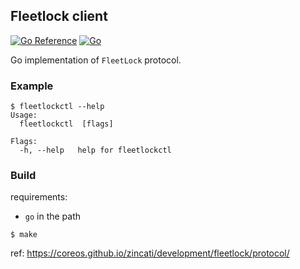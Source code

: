 ## Fleetlock client

[![Go Reference](https://pkg.go.dev/badge/github.com/flatcar-linux/fleetlock.svg)](https://pkg.go.dev/github.com/flatcar-linux/fleetlock)
[![Go](https://github.com/flatcar-linux/fleetlock/actions/workflows/go.yml/badge.svg)](https://github.com/flatcar-linux/fleetlock/actions/workflows/go.yml)

Go implementation of `FleetLock` protocol.

### Example

```
$ fleetlockctl --help
Usage:
  fleetlockctl  [flags]

Flags:
  -h, --help   help for fleetlockctl
```

### Build

requirements:
  * `go` in the path

```
$ make
```

ref: https://coreos.github.io/zincati/development/fleetlock/protocol/

